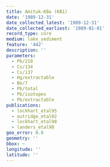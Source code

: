 ```yaml
---
title: Amituk-KBa (KB1)
date: '1989-12-31'
date_collected_latest: '1989-12-31'
date_collected_earliest: '1989-01-01'
record_type: core
medium: lake_sediment
feature: '442'
description: ''
parameters:
  - Pb/210
  - Cs/134
  - Cs/137
  - Hg/extractable
  - Be/7
  - Pb/total
  - Pb/isotopes
  - Pb/extractable
publications:
  - lockhart_etal95
  - outridge_etal02
  - lockhart_etal98
  - landers_etal98
geo_error: 0.0
geometry: ''
bbox: ~
longitude: ''
latitude: ''
---
```

